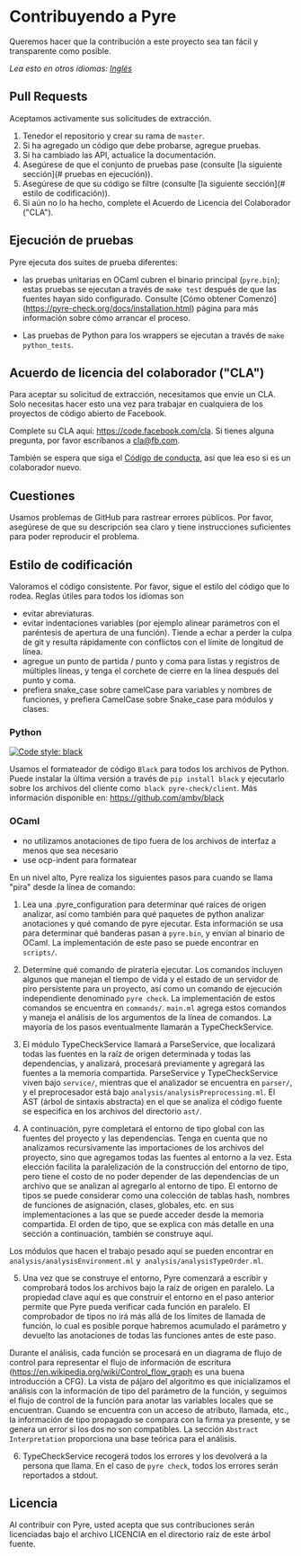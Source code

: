 # Contribuyendo a Pyre

Queremos hacer que la contribución a este proyecto sea tan fácil y transparente como
posible.

*Lea esto en otros idiomas: [Inglés](CONTRIBUTING.md)*

## Pull Requests

Aceptamos activamente sus solicitudes de extracción.

1. Tenedor el repositorio y crear su rama de `master`.
2. Si ha agregado un código que debe probarse, agregue pruebas.
3. Si ha cambiado las API, actualice la documentación.
4. Asegúrese de que el conjunto de pruebas pase (consulte [la siguiente sección](# pruebas en ejecución)).
5. Asegúrese de que su código se filtre (consulte [la siguiente sección](# estilo de codificación)).
6. Si aún no lo ha hecho, complete el Acuerdo de Licencia del Colaborador ("CLA").

## Ejecución de pruebas

Pyre ejecuta dos suites de prueba diferentes:

* las pruebas unitarias en OCaml cubren el binario principal (`pyre.bin`); estas pruebas
  se ejecutan a través de `make test` después de que las fuentes hayan sido
  configurado. Consulte [Cómo obtener
  Comenzó] (https://pyre-check.org/docs/installation.html) página para
  más información sobre cómo arrancar el proceso.

* Las pruebas de Python para los wrappers se ejecutan a través de `make python_tests`.

## Acuerdo de licencia del colaborador ("CLA")

Para aceptar su solicitud de extracción, necesitamos que envíe un CLA. Solo necesitas
hacer esto una vez para trabajar en cualquiera de los proyectos de código abierto de Facebook.

Complete su CLA aquí: <https://code.facebook.com/cla>. Si tienes alguna pregunta,
por favor escríbanos a cla@fb.com.

También se espera que siga el [Código de conducta](CODE_OF_CONDUCT.md),
así que lea eso si es un colaborador nuevo.

## Cuestiones

Usamos problemas de GitHub para rastrear errores públicos. Por favor, asegúrese de que su descripción sea
claro y tiene instrucciones suficientes para poder reproducir el problema.

## Estilo de codificación

Valoramos el código consistente. Por favor, sigue el estilo del código que lo rodea. Reglas útiles para todos los idiomas son
* evitar abreviaturas.
* evitar indentaciones variables (por ejemplo alinear parámetros con el paréntesis de apertura de una función). Tiende a echar a perder la culpa de git y resulta rápidamente con conflictos con el límite de longitud de línea.
* agregue un punto de partida / punto y coma para listas y registros de múltiples líneas, y tenga el corchete de cierre en la línea después del punto y coma.
* prefiera snake_case sobre camelCase para variables y nombres de funciones, y prefiera CamelCase sobre Snake_case para módulos y clases.

### Python
<p>
  <a href="https://github.com/ambv/black"><img alt="Code style: black" src="https://img.shields.io/badge/code%20style-black-000000.svg"></a>
</p>

Usamos el formateador de código `Black` para todos los archivos de Python.
Puede instalar la última versión a través de `pip install black` y ejecutarlo sobre los archivos del cliente como` black pyre-check/client`.
Más información disponible en: https://github.com/ambv/black

### OCaml

- no utilizamos anotaciones de tipo fuera de los archivos de interfaz a menos que sea necesario
- use ocp-indent para formatear

En un nivel alto, Pyre realiza los siguientes pasos para cuando se llama "pira" desde la línea de comando:

1. Lea una .pyre_configuration para determinar qué raíces de origen analizar, así como también para qué paquetes de python analizar anotaciones y qué comando de pyre ejecutar. Esta información se usa para determinar qué banderas pasan a `pyre.bin`, y envían al binario de OCaml. La implementación de este paso se puede encontrar en `scripts/`.

2. Determine qué comando de piratería ejecutar. Los comandos incluyen algunos que manejan el tiempo de vida y el estado de un servidor de piro persistente para un proyecto, así como un comando de ejecución independiente denominado `pyre check`. La implementación de estos comandos se encuentra en `commands/`. `main.ml` agrega estos comandos y maneja el análisis de los argumentos de la línea de comandos. La mayoría de los pasos eventualmente llamarán a TypeCheckService.

3. El módulo TypeCheckService llamará a ParseService, que localizará todas las fuentes en la raíz de origen determinada y todas las dependencias, y analizará, procesará previamente y agregará las fuentes a la memoria compartida. ParseService y TypeCheckService viven bajo `service/`, mientras que el analizador se encuentra en `parser/`, y el preprocesador está bajo `analysis/analysisPreprocessing.ml`. El AST (árbol de sintaxis abstracta) en el que se analiza el código fuente se especifica en los archivos del directorio `ast/`.

4. A continuación, pyre completará el entorno de tipo global con las fuentes del proyecto y las dependencias. Tenga en cuenta que no analizamos recursivamente las importaciones de los archivos del proyecto, sino que agregamos todas las fuentes al entorno a la vez. Esta elección facilita la paralelización de la construcción del entorno de tipo, pero tiene el costo de no poder depender de las dependencias de un archivo que se analizan al agregarlo al entorno de tipo. El entorno de tipos se puede considerar como una colección de tablas hash, nombres de funciones de asignación, clases, globales, etc. en sus implementaciones a las que se puede acceder desde la memoria compartida. El orden de tipo, que se explica con más detalle en una sección a continuación, también se construye aquí.

Los módulos que hacen el trabajo pesado aquí se pueden encontrar en `analysis/analysisEnvironment.ml` y` analysis/analysisTypeOrder.ml`.

5. Una vez que se construye el entorno, Pyre comenzará a escribir y comprobará todos los archivos bajo la raíz de origen en paralelo. La propiedad clave aquí es que construir el entorno en el paso anterior permite que Pyre pueda verificar cada función en paralelo. El comprobador de tipos no irá más allá de los límites de llamada de función, lo cual es posible porque habremos acumulado el parámetro y devuelto las anotaciones de todas las funciones antes de este paso.

Durante el análisis, cada función se procesará en un diagrama de flujo de control para representar el flujo de información de escritura (https://en.wikipedia.org/wiki/Control_flow_graph es una buena introducción a CFG). La vista de pájaro del algoritmo es que inicializamos el análisis con la información de tipo del parámetro de la función, y seguimos el flujo de control de la función para anotar las variables locales que se encuentran. Cuando se encuentra con un acceso de atributo, llamada, etc., la información de tipo propagado se compara con la firma ya presente, y se genera un error si los dos no son compatibles. La sección `Abstract Interpretation` proporciona una base teórica para el análisis.

6. TypeCheckService recogerá todos los errores y los devolverá a la persona que llama. En el caso de `pyre check`, todos los errores serán reportados a stdout.

## Licencia
Al contribuir con Pyre, usted acepta que sus contribuciones serán licenciadas
bajo el archivo LICENCIA en el directorio raíz de este árbol fuente.